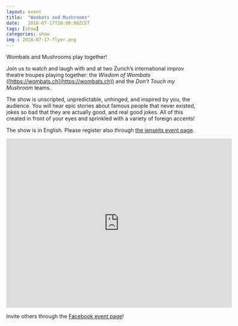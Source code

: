 ```yaml
---
layout: event
title:  "Wombats and Mushrooms"
date:   2018-07-17T20:00:00ZCET
tags: [show]
categories: show
img : 2018-07-17-flyer.png
---
```

Wombats and Mushrooms play together!
<!--more-->
Join us to watch and laugh with and at two Zurich’s international improv theatre troupes playing together:
the *Wisdom of Wombats* ([https://wombats.ch](https://wombats.ch)) and the *Don’t Touch my Mushroom* teams.

The show is unscripted, unpredictable, unhinged, and inspired by you, the audience. You will hear epic stories about famous people that never existed, jokes so bad that they are actually good, and real good jokes. All of this created in front of your eyes and sprinkled with a variety of foreign accents!

The show is in English. Please register also through
[the jenseits event page](https://jenseitsimviadukt.ch/event/improtheater-wombats-and-mushrooms/).

<iframe src="https://www.google.com/maps/embed?pb=!1m18!1m12!1m3!1d2701.3164958683724!2d8.52006681583793!3d47.38625731116593!2m3!1f0!2f0!3f0!3m2!1i1024!2i768!4f13.1!3m3!1m2!1s0x47900a15619f4fa9%3A0x124e7e779b279679!2sjenseits+im+Viadukt!5e0!3m2!1sen!2sch!4v1529147583692" width="600" height="450" frameborder="0" style="border:0" allowfullscreen></iframe>

Invite others through the [Facebook event page](https://www.facebook.com/events/548528918877133/?ti=as)!
